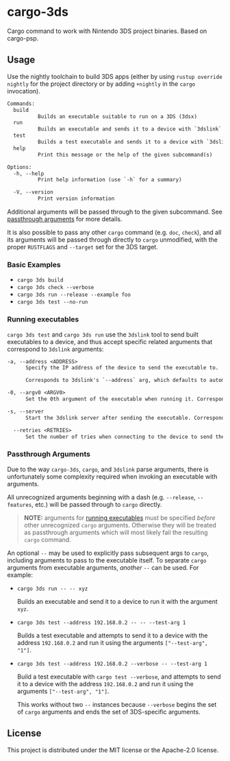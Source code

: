 # cargo-3ds

Cargo command to work with Nintendo 3DS project binaries. Based on cargo-psp.

## Usage

Use the nightly toolchain to build 3DS apps (either by using `rustup override nightly` for the project directory or by adding `+nightly` in the `cargo` invocation).

```txt
Commands:
  build
          Builds an executable suitable to run on a 3DS (3dsx)
  run
          Builds an executable and sends it to a device with `3dslink`
  test
          Builds a test executable and sends it to a device with `3dslink`
  help
          Print this message or the help of the given subcommand(s)

Options:
  -h, --help
          Print help information (use `-h` for a summary)

  -V, --version
          Print version information
```

Additional arguments will be passed through to the given subcommand.
See [passthrough arguments](#passthrough-arguments) for more details.

It is also possible to pass any other `cargo` command (e.g. `doc`, `check`),
and all its arguments will be passed through directly to `cargo` unmodified,
with the proper `RUSTFLAGS` and `--target` set for the 3DS target.

### Basic Examples

* `cargo 3ds build`
* `cargo 3ds check --verbose`
* `cargo 3ds run --release --example foo`
* `cargo 3ds test --no-run`

### Running executables

`cargo 3ds test` and `cargo 3ds run` use the `3dslink` tool to send built
executables to a device, and thus accept specific related arguments that correspond
to `3dslink` arguments:

```txt
-a, --address <ADDRESS>
      Specify the IP address of the device to send the executable to.

      Corresponds to 3dslink's `--address` arg, which defaults to automatically finding the device.

-0, --argv0 <ARGV0>
      Set the 0th argument of the executable when running it. Corresponds to 3dslink's `--argv0` argument

-s, --server
      Start the 3dslink server after sending the executable. Corresponds to 3dslink's `--server` argument

  --retries <RETRIES>
      Set the number of tries when connecting to the device to send the executable. Corresponds to 3dslink's `--retries` argument
```

### Passthrough Arguments

Due to the way `cargo-3ds`, `cargo`, and `3dslink` parse arguments, there is
unfortunately some complexity required when invoking an executable with arguments.

All unrecognized arguments beginning with a dash (e.g. `--release`, `--features`,
etc.) will be passed through to `cargo` directly.

> **NOTE:** arguments for [running executables](#running-executables) must be
> specified *before* other unrecognized `cargo` arguments. Otherwise they will
> be treated as passthrough arguments which will most likely fail the resulting
> `cargo` command.

An optional `--` may be used to explicitly pass subsequent args to `cargo`, including
arguments to pass to the executable itself. To separate `cargo` arguments from
executable arguments, *another* `--` can be used. For example:

* `cargo 3ds run -- -- xyz`

    Builds an executable and send it to a device to run it with the argument `xyz`.

* `cargo 3ds test --address 192.168.0.2 -- -- --test-arg 1`

  Builds a test executable and attempts to send it to a device with the
  address `192.168.0.2` and run it using the arguments `["--test-arg", "1"]`.

* `cargo 3ds test --address 192.168.0.2 --verbose -- --test-arg 1`

  Build a test executable with `cargo test --verbose`, and attempts to send
  it to a device with the address `192.168.0.2` and run it using the arguments
  `["--test-arg", "1"]`.

  This works without two `--` instances because `--verbose` begins the set of
  `cargo` arguments and ends the set of 3DS-specific arguments.

## License

This project is distributed under the MIT license or the Apache-2.0 license.
